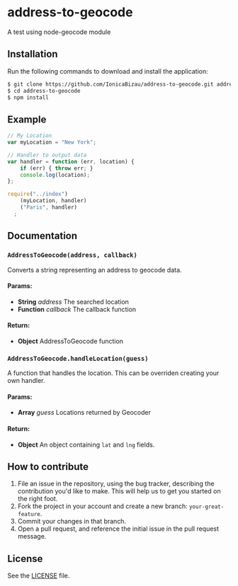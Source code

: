 # address-to-geocode
A test using node-geocode module

## Installation
Run the following commands to download and install the application:

```sh
$ git clone https://github.com/IonicaBizau/address-to-geocode.git address-to-geocode
$ cd address-to-geocode
$ npm install
```

## Example

```js
// My Location
var myLocation = "New York";

// Handler to output data
var handler = function (err, location) {
    if (err) { throw err; }
    console.log(location);
};

require("../index")
    (myLocation, handler)
    ("Paris", handler)
  ;
```

## Documentation
### `AddressToGeocode(address, callback)`
Converts a string representing an address to geocode data.

#### Params:
* **String** *address* The searched location
* **Function** *callback* The callback function

#### Return:
* **Object** AddressToGeocode function

### `AddressToGeocode.handleLocation(guess)`
A function that handles the location. This can be overriden creating your own handler.

#### Params:
* **Array** *guess* Locations returned by Geocoder

#### Return:
* **Object** An object containing `lat` and `lng` fields.

## How to contribute

1. File an issue in the repository, using the bug tracker, describing the
   contribution you'd like to make. This will help us to get you started on the
   right foot.
2. Fork the project in your account and create a new branch:
   `your-great-feature`.
3. Commit your changes in that branch.
4. Open a pull request, and reference the initial issue in the pull request
   message.

## License
See the [LICENSE](./LICENSE) file.
